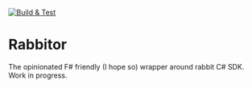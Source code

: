 [![Build & Test](https://github.com/marcingolenia/rabbitor/actions/workflows/dotnet.yml/badge.svg)](https://github.com/marcingolenia/rabbitor/actions/workflows/dotnet.yml)
# Rabbitor
The opinionated F# friendly (I hope so) wrapper around rabbit C# SDK. Work in progress.